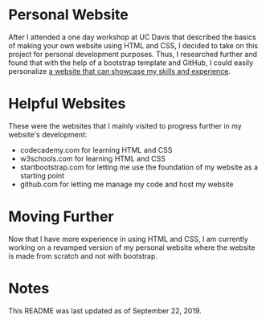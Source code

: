 # Personal Website
After I attended a one day workshop at UC Davis that described the basics of making your own website using HTML and CSS, I decided to take on this project for personal development purposes. Thus, I researched further and found that with the help of a bootstrap template and GitHub, I could easily personalize [a website that can showcase my skills and experience](https://priichan.github.io/).

# Helpful Websites
These were the websites that I mainly visited to progress further in my website's development:
- codecademy.com for learning HTML and CSS
- w3schools.com for learning HTML and CSS
- startbootstrap.com for letting me use the foundation of my website as a starting point
- github.com for letting me manage my code and host my website

# Moving Further
Now that I have more experience in using HTML and CSS, I am currently working on a revamped version of my personal website where the website is made from scratch and not with bootstrap.

# Notes
This README was last updated as of September 22, 2019.